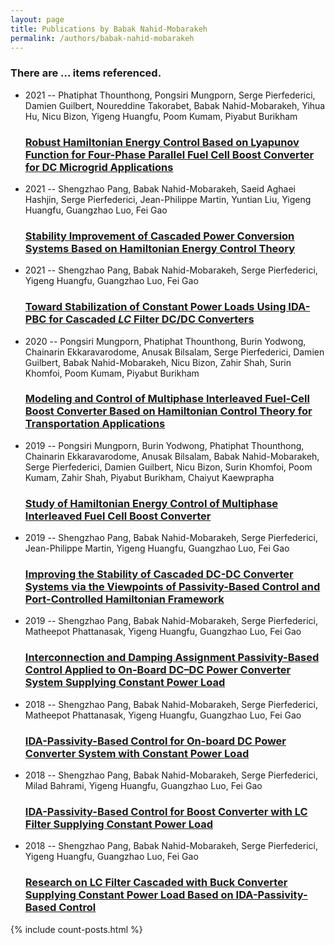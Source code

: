 ```yaml
---
layout: page
title: Publications by Babak Nahid-Mobarakeh
permalink: /authors/babak-nahid-mobarakeh
---
```


<h3 id="number-posts">There are ... items referenced.</h3>
<ul class="post-list">
<li><span class='post-meta'>2021 -- Phatiphat Thounthong, Pongsiri Mungporn, Serge Pierfederici, Damien Guilbert, Noureddine Takorabet, Babak Nahid-Mobarakeh, Yihua Hu, Nicu Bizon, Yigeng Huangfu, Poom Kumam, Piyabut Burikham</span><h3><a class='post-link' href="{{ site.baseurl }}/robust-hamiltonian-energy-control-based-on-lyapunov-function-for-four-phase-parallel-fuel-cell-boost-converter-for-dc-microgrid-applications">Robust Hamiltonian Energy Control Based on Lyapunov Function for Four-Phase Parallel Fuel Cell Boost Converter for DC Microgrid Applications</a></h3></li>
<li><span class='post-meta'>2021 -- Shengzhao Pang, Babak Nahid-Mobarakeh, Saeid Aghaei Hashjin, Serge Pierfederici, Jean-Philippe Martin, Yuntian Liu, Yigeng Huangfu, Guangzhao Luo, Fei Gao</span><h3><a class='post-link' href="{{ site.baseurl }}/stability-improvement-of-cascaded-power-conversion-systems-based-on-hamiltonian-energy-control-theory">Stability Improvement of Cascaded Power Conversion Systems Based on Hamiltonian Energy Control Theory</a></h3></li>
<li><span class='post-meta'>2021 -- Shengzhao Pang, Babak Nahid-Mobarakeh, Serge Pierfederici, Yigeng Huangfu, Guangzhao Luo, Fei Gao</span><h3><a class='post-link' href="{{ site.baseurl }}/toward-stabilization-of-constant-power-loads-using-ida-pbc-for-cascaded-i-lc-i-filter-dc-dc-converters">Toward Stabilization of Constant Power Loads Using IDA-PBC for Cascaded <i>LC</i> Filter DC/DC Converters</a></h3></li>
<li><span class='post-meta'>2020 -- Pongsiri Mungporn, Phatiphat Thounthong, Burin Yodwong, Chainarin Ekkaravarodome, Anusak Bilsalam, Serge Pierfederici, Damien Guilbert, Babak Nahid-Mobarakeh, Nicu Bizon, Zahir Shah, Surin Khomfoi, Poom Kumam, Piyabut Burikham</span><h3><a class='post-link' href="{{ site.baseurl }}/modeling-and-control-of-multiphase-interleaved-fuel-cell-boost-converter-based-on-hamiltonian-control-theory-for-transportation-applications">Modeling and Control of Multiphase Interleaved Fuel-Cell Boost Converter Based on Hamiltonian Control Theory for Transportation Applications</a></h3></li>
<li><span class='post-meta'>2019 -- Pongsiri Mungporn, Burin Yodwong, Phatiphat Thounthong, Chainarin Ekkaravarodome, Anusak Bilsalam, Babak Nahid-Mobarakeh, Serge Pierfederici, Damien Guilbert, Nicu Bizon, Surin Khomfoi, Poom Kumam, Zahir Shah, Piyabut Burikham, Chaiyut Kaewprapha</span><h3><a class='post-link' href="{{ site.baseurl }}/study-of-hamiltonian-energy-control-of-multiphase-interleaved-fuel-cell-boost-converter">Study of Hamiltonian Energy Control of Multiphase Interleaved Fuel Cell Boost Converter</a></h3></li>
<li><span class='post-meta'>2019 -- Shengzhao Pang, Babak Nahid-Mobarakeh, Serge Pierfederici, Jean-Philippe Martin, Yigeng Huangfu, Guangzhao Luo, Fei Gao</span><h3><a class='post-link' href="{{ site.baseurl }}/improving-the-stability-of-cascaded-dc-dc-converter-systems-via-the-viewpoints-of-passivity-based-control-and-port-controlled-hamiltonian-framework">Improving the Stability of Cascaded DC-DC Converter Systems via the Viewpoints of Passivity-Based Control and Port-Controlled Hamiltonian Framework</a></h3></li>
<li><span class='post-meta'>2019 -- Shengzhao Pang, Babak Nahid-Mobarakeh, Serge Pierfederici, Matheepot Phattanasak, Yigeng Huangfu, Guangzhao Luo, Fei Gao</span><h3><a class='post-link' href="{{ site.baseurl }}/interconnection-and-damping-assignment-passivity-based-control-applied-to-on-board-dc-dc-power-converter-system-supplying-constant-power-load">Interconnection and Damping Assignment Passivity-Based Control Applied to On-Board DC–DC Power Converter System Supplying Constant Power Load</a></h3></li>
<li><span class='post-meta'>2018 -- Shengzhao Pang, Babak Nahid-Mobarakeh, Serge Pierfederici, Matheepot Phattanasak, Yigeng Huangfu, Guangzhao Luo, Fei Gao</span><h3><a class='post-link' href="{{ site.baseurl }}/ida-passivity-based-control-for-on-board-dc-power-converter-system-with-constant-power-load">IDA-Passivity-Based Control for On-board DC Power Converter System with Constant Power Load</a></h3></li>
<li><span class='post-meta'>2018 -- Shengzhao Pang, Babak Nahid-Mobarakeh, Serge Pierfederici, Milad Bahrami, Yigeng Huangfu, Guangzhao Luo, Fei Gao</span><h3><a class='post-link' href="{{ site.baseurl }}/ida-passivity-based-control-for-boost-converter-with-lc-filter-supplying-constant-power-load">IDA-Passivity-Based Control for Boost Converter with LC Filter Supplying Constant Power Load</a></h3></li>
<li><span class='post-meta'>2018 -- Shengzhao Pang, Babak Nahid-Mobarakeh, Serge Pierfederici, Yigeng Huangfu, Guangzhao Luo, Fei Gao</span><h3><a class='post-link' href="{{ site.baseurl }}/research-on-lc-filter-cascaded-with-buck-converter-supplying-constant-power-load-based-on-ida-passivity-based-control">Research on LC Filter Cascaded with Buck Converter Supplying Constant Power Load Based on IDA-Passivity-Based Control</a></h3></li>

</ul>
{% include count-posts.html %}
